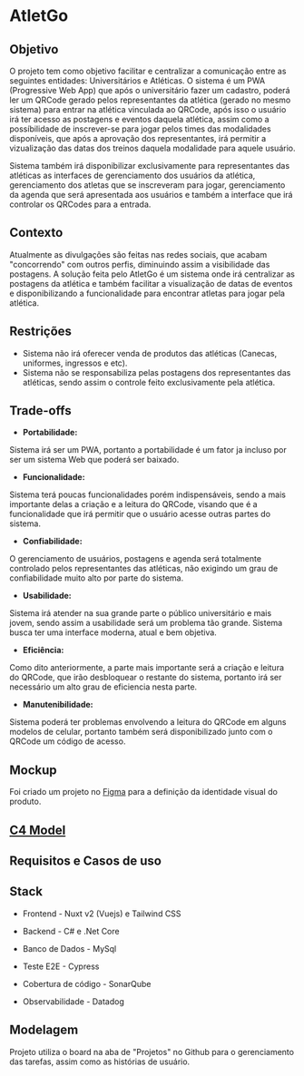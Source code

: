 # AtletGo

## Objetivo

O projeto tem como objetivo facilitar e centralizar a comunicação entre as seguintes entidades: Universitários e Atléticas. O sistema é um PWA (Progressive Web App) que após o universitário fazer um cadastro, poderá ler um QRCode gerado pelos representantes da atlética (gerado no mesmo sistema) para entrar na atlética vinculada ao QRCode, após isso o usuário irá ter acesso as postagens e eventos daquela atlética, assim como a possíbilidade de inscrever-se para jogar pelos times das modalidades disponíveis, que após a aprovação dos representantes, irá permitir a vizualização das datas dos treinos daquela modalidade para aquele usuário.

Sistema também irá disponibilizar exclusivamente para representantes das atléticas as interfaces de gerenciamento dos usuários da atlética, gerenciamento dos atletas que se inscreveram para jogar, gerenciamento da agenda que será apresentada aos usuários e também a interface que irá controlar os QRCodes para a entrada.

## Contexto

Atualmente as divulgações são feitas nas redes sociais, que acabam "concorrendo" com outros perfis, diminuindo assim a visibilidade das postagens. A solução feita pelo AtletGo é um sistema onde irá centralizar as postagens da atlética e também facilitar a visualização de datas de eventos e disponibilizando a funcionalidade para encontrar atletas para jogar pela atlética.

## Restrições

- Sistema não irá oferecer venda de produtos das atléticas (Canecas, uniformes, ingressos e etc).
- Sistema não se responsabiliza pelas postagens dos representantes das atléticas, sendo assim o controle feito exclusivamente pela atlética.

## Trade-offs

- **Portabilidade:**

Sistema irá ser um PWA, portanto a portabilidade é um fator ja incluso por ser um sistema Web que poderá ser baixado.

- **Funcionalidade:**

Sistema terá poucas funcionalidades porém indispensáveis, sendo a mais importante delas a criação e a leitura do QRCode, visando que é a funcionalidade que irá permitir que o usuário acesse outras partes do sistema.

- **Confiabilidade:**

O gerenciamento de usuários, postagens e agenda será totalmente controlado pelos representantes das atléticas, não exigindo um grau de confiabilidade muito alto por parte do sistema.

- **Usabilidade:**

Sistema irá atender na sua grande parte o público universitário e mais jovem, sendo assim a usabilidade será um problema tão grande. Sistema busca ter uma interface moderna, atual e bem objetiva.

- **Eficiência:**

Como dito anteriormente, a parte mais importante será a criação e leitura do QRCode, que irão desbloquear o restante do sistema, portanto irá ser necessário um alto grau de eficiencia nesta parte.

- **Manutenibilidade:**

Sistema poderá ter problemas envolvendo a leitura do QRCode em alguns modelos de celular, portanto também será disponibilizado junto com o QRCode um código de acesso.

## Mockup

Foi criado um projeto no [Figma](https://www.figma.com/file/7Eh2hEce9OKarSogU60EOv/AtletGo?type=design&node-id=0%3A1&mode=design&t=VUH6sks5chR7lZ3V-1) para a definição da identidade visual do produto.

## [C4 Model](/docs/c4-models.md)

## Requisitos e Casos de uso

## Stack

- Frontend - Nuxt v2 (Vuejs) e Tailwind CSS
- Backend - C# e .Net Core
- Banco de Dados - MySql

- Teste E2E - Cypress
- Cobertura de código - SonarQube
- Observabilidade - Datadog

## Modelagem

Projeto utiliza o board na aba de "Projetos" no Github para o gerenciamento das tarefas, assim como as histórias de usuário.
